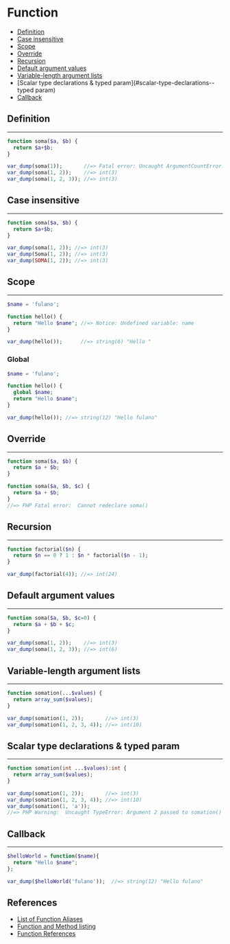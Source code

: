 # Function

- [Definition](#definition)
- [Case insensitive](#case-insensitive)
- [Scope](#scope)
- [Override](#override)
- [Recursion](#recursion)
- [Default argument values](#default-argument-values)
- [Variable-length argument lists](#variable-length-argument-lists)
- [Scalar type declarations & typed param](#scalar-type-declarations--typed param)
- [Callback](#callback)

## Definition

---

```php
function soma($a, $b) {
  return $a+$b;
}

var_dump(soma(1));       //=> Fatal error: Uncaught ArgumentCountError: Too few arguments to function soma(), 1 passed
var_dump(soma(1, 2));    //=> int(3)
var_dump(soma(1, 2, 3)); //=> int(3)
```

## Case insensitive

---

```php
function soma($a, $b) {
  return $a+$b;
}

var_dump(soma(1, 2)); //=> int(3)
var_dump(Soma(1, 2)); //=> int(3)
var_dump(SOMA(1, 2)); //=> int(3)
```

## Scope

---

```php
$name = 'fulano';

function hello() {
  return "Hello $name"; //=> Notice: Undefined variable: name
}

var_dump(hello());      //=> string(6) "Hello "
```

### Global

```php
$name = 'fulano';

function hello() {
  global $name;
  return "Hello $name";
}

var_dump(hello()); //=> string(12) "Hello fulano"
```

## Override

---

```php
function soma($a, $b) {
  return $a + $b;
}

function soma($a, $b, $c) {
  return $a + $b;
}
//=> PHP Fatal error:  Cannot redeclare soma()
```

## Recursion

---

```php
function factorial($n) {
  return $n == 0 ? 1 : $n * factorial($n - 1);
}

var_dump(factorial(4)); //=> int(24)
```

## Default argument values

---

```php
function soma($a, $b, $c=0) {
  return $a + $b + $c;
}

var_dump(soma(1, 2));    //=> int(3)
var_dump(soma(1, 2, 3)); //=> int(6)
```

## Variable-length argument lists

---

```php
function somation(...$values) {
  return array_sum($values);
}

var_dump(somation(1, 2));       //=> int(3)
var_dump(somation(1, 2, 3, 4)); //=> int(10)
```

## Scalar type declarations & typed param

---

```php
function somation(int ...$values):int {
  return array_sum($values);
}

var_dump(somation(1, 2));       //=> int(3)
var_dump(somation(1, 2, 3, 4)); //=> int(10)
var_dump(somation(1, 'a'));
//=> PHP Warning:  Uncaught TypeError: Argument 2 passed to somation() must be of the type integer, string given, called in php
```

## Callback

---

```php
$helloWorld = function($name){
  return "Hello $name";
};

var_dump($helloWorld('fulano'));  //=> string(12) "Hello fulano"
```

## References

- [List of Function Aliases](https://www.php.net/manual/en/aliases.php)
- [Function and Method listing](https://www.php.net/manual/en/indexes.functions.php)
- [Function References](https://www.php.net/manual/en/funcref.php)
